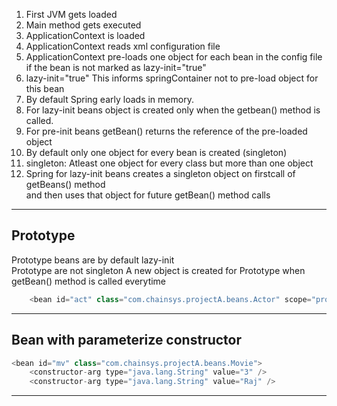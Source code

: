  1. First JVM gets loaded  
 1. Main method gets executed   
 1. ApplicationContext is loaded  
 1. ApplicationContext reads xml configuration file  
 1. ApplicationContext pre-loads one object for each bean in the config file 
			if the bean is not marked as lazy-init="true"  
 1. lazy-init="true" This informs springContainer not to pre-load object for this bean  
 1. By default Spring early loads in memory.  
 1. For lazy-init beans object is created only when the getbean() method is called.  
 1. For pre-init beans getBean() returns the reference of the pre-loaded object  
 1. By default only one object for every bean is created (singleton)  
 1. singleton: Atleast one object for every class but more than one object  
 1. Spring for lazy-init beans creates a singleton object on firstcall of getBeans() method  
 and then uses that object for future getBean() method calls  

---


##  Prototype
Prototype beans are by default lazy-init  
Prototype are not singleton
A new object is created for Prototype when getBean() method is called everytime  

```java
	<bean id="act" class="com.chainsys.projectA.beans.Actor" scope="prototype"></bean>

```
---
## Bean with parameterize constructor

```java
<bean id="mv" class="com.chainsys.projectA.beans.Movie">
  	<constructor-arg type="java.lang.String" value="3" />
  	<constructor-arg type="java.lang.String" value="Raj" />
```
---  	